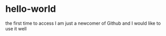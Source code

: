 # hello-world
the first time to access
I am just a newcomer of Github and I would like to use it well
